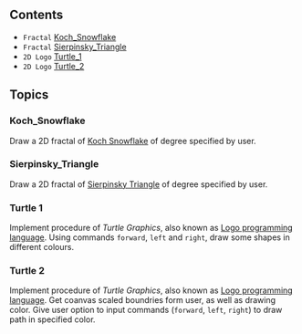 ## Contents
* `Fractal` [Koch_Snowflake](#Koch_Snowflake)
* `Fractal` [Sierpinsky_Triangle](#Sierpinsky_Triangle)
* `2D Logo` [Turtle_1](#Turtle_1)
* `2D Logo` [Turtle_2](#Turtle_2)

## Topics
### Koch_Snowflake
Draw a 2D fractal of [Koch Snowflake](https://en.wikipedia.org/wiki/Koch_snowflake) of degree specified by user. 

### Sierpinsky_Triangle
Draw a 2D fractal of [Sierpinsky Triangle](https://en.wikipedia.org/wiki/Sierpi%C5%84ski_triangle) of degree specified by user. 

### Turtle 1
Implement procedure of *Turtle Graphics*, also known as [Logo programming language](https://en.wikipedia.org/wiki/Logo_(programming_language)). Using commands `forward`, `left` and `right`, draw some shapes in different colours.

### Turtle 2
Implement procedure of *Turtle Graphics*, also known as [Logo programming language](https://en.wikipedia.org/wiki/Logo_(programming_language)). Get coanvas scaled boundries form user, as well as drawing color. Give user option to input commands (`forward`, `left`, `right`) to draw path in specified color.
